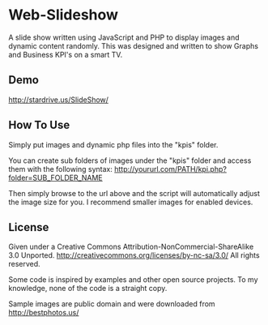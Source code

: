Web-Slideshow
=============

A slide show written using JavaScript and PHP to display images and dynamic content randomly.
This was designed and written to show Graphs and Business KPI's on a smart TV.

Demo
----
http://stardrive.us/SlideShow/

How To Use
----------
Simply put images and dynamic php files into the "kpis" folder.

You can create sub folders of images under the "kpis" folder and access them with the following syntax:
http://yoururl.com/PATH/kpi.php?folder=SUB_FOLDER_NAME

Then simply browse to the url above and the script will automatically adjust the image size for you.
I recommend smaller images for enabled devices. 

License
-------
Given under a Creative Commons Attribution-NonCommercial-ShareAlike 3.0 Unported. http://creativecommons.org/licenses/by-nc-sa/3.0/
All rights reserved.

Some code is inspired by examples and other open source projects.
To my knowledge, none of the code is a straight copy.

Sample images are public domain and were downloaded from http://bestphotos.us/
